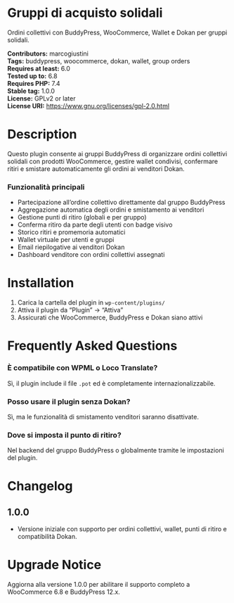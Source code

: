 # Gruppi di acquisto solidali
Ordini collettivi con BuddyPress, WooCommerce, Wallet e Dokan per gruppi solidali.

**Contributors:** marcogiustini  
**Tags:** buddypress, woocommerce, dokan, wallet, group orders  
**Requires at least:** 6.0  
**Tested up to:** 6.8  
**Requires PHP:** 7.4  
**Stable tag:** 1.0.0  
**License:** GPLv2 or later  
**License URI:** https://www.gnu.org/licenses/gpl-2.0.html

# Description

Questo plugin consente ai gruppi BuddyPress di organizzare ordini collettivi solidali con prodotti WooCommerce, gestire wallet condivisi, confermare ritiri e smistare automaticamente gli ordini ai venditori Dokan.

### Funzionalità principali

- Partecipazione all’ordine collettivo direttamente dal gruppo BuddyPress  
- Aggregazione automatica degli ordini e smistamento ai venditori  
- Gestione punti di ritiro (globali e per gruppo)  
- Conferma ritiro da parte degli utenti con badge visivo  
- Storico ritiri e promemoria automatici  
- Wallet virtuale per utenti e gruppi  
- Email riepilogative ai venditori Dokan  
- Dashboard venditore con ordini collettivi assegnati

# Installation

1. Carica la cartella del plugin in `wp-content/plugins/`  
2. Attiva il plugin da “Plugin” → “Attiva”  
3. Assicurati che WooCommerce, BuddyPress e Dokan siano attivi

# Frequently Asked Questions

### È compatibile con WPML o Loco Translate?
Sì, il plugin include il file `.pot` ed è completamente internazionalizzabile.

### Posso usare il plugin senza Dokan?
Sì, ma le funzionalità di smistamento venditori saranno disattivate.

### Dove si imposta il punto di ritiro?
Nel backend del gruppo BuddyPress o globalmente tramite le impostazioni del plugin.

# Changelog

## 1.0.0
- Versione iniziale con supporto per ordini collettivi, wallet, punti di ritiro e compatibilità Dokan.

# Upgrade Notice

Aggiorna alla versione 1.0.0 per abilitare il supporto completo a WooCommerce 6.8 e BuddyPress 12.x.
